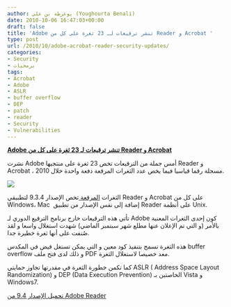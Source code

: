 ```yaml
---
author: يوغرطة بن علي (Youghourta Benali)
date: 2010-10-06 16:47:03+00:00
draft: false
title: 'Adobe تنشر ترقيعات لـ 23 ثغرة على كل من Reader و Acrobat '
type: post
url: /2010/10/adobe-acrobat-reader-security-updates/
categories:
- Security
- برمجيات
tags:
- Acrobat
- Adobe
- ASLR
- buffer overflow
- DEP
- patch
- reader
- Security
- Vulnerabilities
---
```


**[Adobe تنشر ترقيعات لـ 23 ثغرة على كل من Reader و Acrobat](https://www.it-scoop.com/2010/10/adobe-acrobat-reader-security-updates)**


نشرت Adobe أمس جملة من الترقيعات تخص 23 ثغرة على منتجيها Reader و Acrobat ، مسجلة رقما قياسيا فيما يخص عدد الثغرات المرقعة دفعة واحدة خلال 2010.

[![](https://www.it-scoop.com/wp-content/uploads/2010/04/adobe-security.jpg)
](https://www.it-scoop.com/2010/10/adobe-acrobat-reader-security-updates)

الثغرات [المرقعة ](http://www.adobe.com/support/security/bulletins/apsb10-21.html)تخص الإصدار 9.3.4 لتطبيقي Reader و Acrobat على كل من Windows، Mac  إضافة إلى نفس الإصدار من تطبيق Reader على أنظمة Unix.

تأتي هذه الترقيعات خارج برنامج الترقيع الدوري لـ Adobe كون إحدى الثغرات المعنية بالأمر (و التي تم الإعلان عنها مطلع شهر سبتمبر الماضي) شهدت استغلال واسعا و لقد صُنفت على أنها ثغرة خطيرة جدا.

هذه الثغرة تسمح بتنفيذ كود معين و التي يمكن تستغل فيض في المكدس buffer overflow و ذلك لدى فتح ملف PDF معد خصيصا لاستغلال الثغرة.

كما تكمن خطورة الثغرة في مقدرتها تجاوز حمايتي ASLR ( Address Space Layout Randomization) و DEP (Data Execution Prevention) الخاصتين بـ Vista و Windows7.

[تحميل الإصدار 9.4 من Adobe Reader](http://www.adobe.com/go/EN_US-H-GET-READER)
